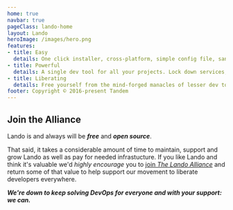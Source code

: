 ```yaml
---
home: true
navbar: true
pageClass: lando-home
layout: Lando
heroImage: /images/hero.png
features:
- title: Easy
  details: One click installer, cross-platform, simple config file, sane defaults and reduced complexity for power features
- title: Powerful
  details: A single dev tool for all your projects. Lock down services, tools, dependencies and automation on a per-repo basis
- title: Liberating
  details: Free yourself from the mind-forged manacles of lesser dev tools. Save time, headaches, frustration and do more real work
footer: Copyright © 2016-present Tandem
---
```


## Join the Alliance

Lando is and always will be _**free**_ and _**open source**_.

That said, it takes a considerable amount of time to maintain, support and grow Lando as well as pay for needed infrastucture. If you like Lando and think it's valuable we'd _highly encourage_ you to [join _The Lando Alliance_](https://lando.dev/memberships/) and return some of that value to help support our movement to liberate developers everywhere.

_**We're down to keep solving DevOps for everyone and with your support: we can.**_
